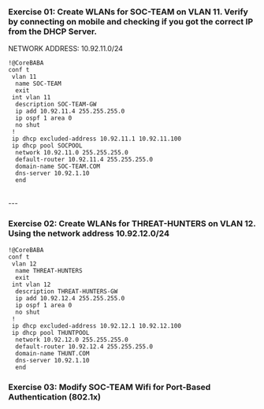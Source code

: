 
### Exercise 01: Create WLANs for SOC-TEAM on VLAN 11. Verify by connecting on mobile and checking if you got the correct IP from the DHCP Server.
NETWORK ADDRESS: 10.92.11.0/24

~~~
!@CoreBABA
conf t
 vlan 11
  name SOC-TEAM
  exit
 int vlan 11
  description SOC-TEAM-GW
  ip add 10.92.11.4 255.255.255.0
  ip ospf 1 area 0
  no shut
 !
 ip dhcp excluded-address 10.92.11.1 10.92.11.100
 ip dhcp pool SOCPOOL
  network 10.92.11.0 255.255.255.0
  default-router 10.92.11.4 255.255.255.0
  domain-name SOC-TEAM.COM
  dns-server 10.92.1.10
  end
~~~

<br>
---
<br>

### Exercise 02: Create WLANs for THREAT-HUNTERS on VLAN 12. Using the network address 10.92.12.0/24

~~~
!@CoreBABA
conf t
 vlan 12
  name THREAT-HUNTERS
  exit
 int vlan 12
  description THREAT-HUNTERS-GW
  ip add 10.92.12.4 255.255.255.0
  ip ospf 1 area 0
  no shut
 !
 ip dhcp excluded-address 10.92.12.1 10.92.12.100
 ip dhcp pool THUNTPOOL
  network 10.92.12.0 255.255.255.0
  default-router 10.92.12.4 255.255.255.0
  domain-name THUNT.COM
  dns-server 10.92.1.10
  end
~~~

### Exercise 03: Modify SOC-TEAM Wifi for Port-Based Authentication (802.1x)


